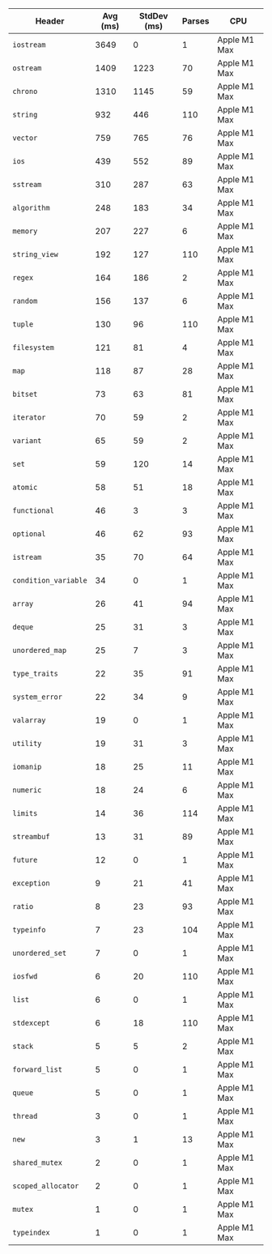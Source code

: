 | Header | Avg (ms) | StdDev (ms) | Parses | CPU |
|--------|---------|-------------|--------|-----|
| `iostream` | 3649 | 0 | 1 | Apple M1 Max |
| `ostream` | 1409 | 1223 | 70 | Apple M1 Max |
| `chrono` | 1310 | 1145 | 59 | Apple M1 Max |
| `string` | 932 | 446 | 110 | Apple M1 Max |
| `vector` | 759 | 765 | 76 | Apple M1 Max |
| `ios` | 439 | 552 | 89 | Apple M1 Max |
| `sstream` | 310 | 287 | 63 | Apple M1 Max |
| `algorithm` | 248 | 183 | 34 | Apple M1 Max |
| `memory` | 207 | 227 | 6 | Apple M1 Max |
| `string_view` | 192 | 127 | 110 | Apple M1 Max |
| `regex` | 164 | 186 | 2 | Apple M1 Max |
| `random` | 156 | 137 | 6 | Apple M1 Max |
| `tuple` | 130 | 96 | 110 | Apple M1 Max |
| `filesystem` | 121 | 81 | 4 | Apple M1 Max |
| `map` | 118 | 87 | 28 | Apple M1 Max |
| `bitset` | 73 | 63 | 81 | Apple M1 Max |
| `iterator` | 70 | 59 | 2 | Apple M1 Max |
| `variant` | 65 | 59 | 2 | Apple M1 Max |
| `set` | 59 | 120 | 14 | Apple M1 Max |
| `atomic` | 58 | 51 | 18 | Apple M1 Max |
| `functional` | 46 | 3 | 3 | Apple M1 Max |
| `optional` | 46 | 62 | 93 | Apple M1 Max |
| `istream` | 35 | 70 | 64 | Apple M1 Max |
| `condition_variable` | 34 | 0 | 1 | Apple M1 Max |
| `array` | 26 | 41 | 94 | Apple M1 Max |
| `deque` | 25 | 31 | 3 | Apple M1 Max |
| `unordered_map` | 25 | 7 | 3 | Apple M1 Max |
| `type_traits` | 22 | 35 | 91 | Apple M1 Max |
| `system_error` | 22 | 34 | 9 | Apple M1 Max |
| `valarray` | 19 | 0 | 1 | Apple M1 Max |
| `utility` | 19 | 31 | 3 | Apple M1 Max |
| `iomanip` | 18 | 25 | 11 | Apple M1 Max |
| `numeric` | 18 | 24 | 6 | Apple M1 Max |
| `limits` | 14 | 36 | 114 | Apple M1 Max |
| `streambuf` | 13 | 31 | 89 | Apple M1 Max |
| `future` | 12 | 0 | 1 | Apple M1 Max |
| `exception` | 9 | 21 | 41 | Apple M1 Max |
| `ratio` | 8 | 23 | 93 | Apple M1 Max |
| `typeinfo` | 7 | 23 | 104 | Apple M1 Max |
| `unordered_set` | 7 | 0 | 1 | Apple M1 Max |
| `iosfwd` | 6 | 20 | 110 | Apple M1 Max |
| `list` | 6 | 0 | 1 | Apple M1 Max |
| `stdexcept` | 6 | 18 | 110 | Apple M1 Max |
| `stack` | 5 | 5 | 2 | Apple M1 Max |
| `forward_list` | 5 | 0 | 1 | Apple M1 Max |
| `queue` | 5 | 0 | 1 | Apple M1 Max |
| `thread` | 3 | 0 | 1 | Apple M1 Max |
| `new` | 3 | 1 | 13 | Apple M1 Max |
| `shared_mutex` | 2 | 0 | 1 | Apple M1 Max |
| `scoped_allocator` | 2 | 0 | 1 | Apple M1 Max |
| `mutex` | 1 | 0 | 1 | Apple M1 Max |
| `typeindex` | 1 | 0 | 1 | Apple M1 Max |
